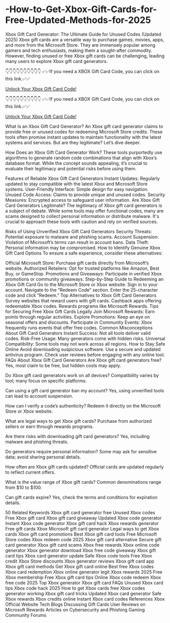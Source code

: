 # -How-to-Get-Xbox-Gift-Cards-for-Free-Updated-Methods-for-2025
Xbox Gift Card Generator: The Ultimate Guide for Unused Codes (Updated 2025)
Xbox gift cards are a versatile way to purchase games, movies, apps, and more from the Microsoft Store. They are immensely popular among gamers and tech enthusiasts, making them a sought-after commodity. However, finding unused or free Xbox gift cards can be challenging, leading many users to explore Xbox gift card generators.

👇👇👇👇👇👇👇👇👇👇
✅✅If you need a XBOX Gift Card Code, you can click on this link.✅✅

[Unlock Your Xbox Gift Card Code!](https://www.aeroned.com/getmedia/dc0efdac-0d06-4720-b9a8-24b75b714858/allgiftcardsrubel.html.aspx)

👇👇👇👇👇👇👇👇👇👇
✅✅If you need a XBOX Gift Card Code, you can click on this link.✅✅

[Unlock Your Xbox Gift Card Code!](https://www.aeroned.com/getmedia/dc0efdac-0d06-4720-b9a8-24b75b714858/allgiftcardsrubel.html.aspx)

What Is an Xbox Gift Card Generator?
An Xbox gift card generator claims to provide free or unused codes for redeeming Microsoft Store credits. These tools often promise instant updates to maintain functionality with the latest systems and services. But are they legitimate? Let’s dive deeper.

How Does an Xbox Gift Card Generator Work?
These tools purportedly use algorithms to generate random code combinations that align with Xbox’s database format. While the concept sounds appealing, it’s crucial to evaluate their legitimacy and potential risks before using them.

Features of Reliable Xbox Gift Card Generators
Instant Updates: Regularly updated to stay compatible with the latest Xbox and Microsoft Store systems.
User-Friendly Interface: Simple design for easy navigation.
Unused Code Access: Claims to provide unique and unused codes.
Security Measures: Encrypted access to safeguard user information.
Are Xbox Gift Card Generators Legitimate?
The legitimacy of Xbox gift card generators is a subject of debate. While some tools may offer functional codes, many are scams designed to collect personal information or distribute malware. It's crucial to approach these tools with caution and rely on verified sources.

Risks of Using Unverified Xbox Gift Card Generators
Security Threats: Potential exposure to malware and phishing scams.
Account Suspension: Violation of Microsoft’s terms can result in account bans.
Data Theft: Personal information may be compromised.
How to Identify Genuine Xbox Gift Card Options
To ensure a safe experience, consider these alternatives:

Official Microsoft Store: Purchase gift cards directly from Microsoft’s website.
Authorized Retailers: Opt for trusted platforms like Amazon, Best Buy, or GameStop.
Promotions and Giveaways: Participate in verified Xbox promotions or community giveaways.
Step-by-Step Guide to Redeeming an Xbox Gift Card
Go to the Microsoft Store or Xbox website.
Sign in to your account.
Navigate to the “Redeem Code” section.
Enter the 25-character code and click “Redeem.”
Top Alternatives to Xbox Gift Card Generators
Survey websites that reward users with gift cards.
Cashback apps offering redeemable Xbox codes.
Rewards programs like Microsoft Rewards.
Tips for Securing Free Xbox Gift Cards Legally
Join Microsoft Rewards: Earn points through regular activities.
Explore Promotions: Keep an eye on seasonal offers and discounts.
Participate in Community Events: Xbox frequently runs events that offer free codes.
Common Misconceptions About Gift Card Generators
Instant Success: Not all tools deliver valid codes.
Risk-Free Usage: Many generators come with hidden risks.
Universal Compatibility: Some tools may not work across all regions.
How to Stay Safe Online
Avoid downloading suspicious software.
Use a secure and updated antivirus program.
Check user reviews before engaging with any online tool.
FAQs About Xbox Gift Card Generators
Are Xbox gift card generators free? Yes, most claim to be free, but hidden costs may apply.

Do Xbox gift card generators work on all devices? Compatibility varies by tool; many focus on specific platforms.

Can using a gift card generator ban my account? Yes, using unverified tools can lead to account suspension.

How can I verify a code’s authenticity? Redeem it directly on the Microsoft Store or Xbox website.

What are legal ways to get Xbox gift cards? Purchase from authorized sellers or earn through rewards programs.

Are there risks with downloading gift card generators? Yes, including malware and phishing threats.

Do generators require personal information? Some may ask for sensitive data; avoid sharing personal details.

How often are Xbox gift cards updated? Official cards are updated regularly to reflect current offers.

What is the value range of Xbox gift cards? Common denominations range from $10 to $100.

Can gift cards expire? Yes, check the terms and conditions for expiration details.

50 Related Keywords
Xbox gift card generator free
Unused Xbox codes
Free Xbox gift card
Xbox gift card giveaway
Updated Xbox code generator
Instant Xbox code generator
Xbox gift card hack
Xbox rewards generator
Free gift cards Xbox
Microsoft gift card generator
Legal ways to get Xbox cards
Xbox gift card promotions
Best Xbox gift card tools
Free Microsoft Store codes
Xbox redeem code 2025
Xbox gift card alternative
Secure gift card generator
Xbox gift card scams
Xbox free rewards
Xbox online code generator
Xbox generator download
Xbox free code giveaway
Xbox gift card tips
Xbox card generator update
Safe Xbox code tools
Free Xbox credit
Xbox Store discounts
Xbox generator reviews
Xbox gift card app
Xbox gift card methods
Get Xbox gift card online
Best free Xbox codes
Xbox card redemption
Xbox online generator legit
Xbox rewards 2025
Free Xbox membership
Free Xbox gift card tips
Online Xbox code redeem
Xbox free code 2025
Top Xbox generator
Xbox gift card FAQs
Unused Xbox card tips
Xbox code hack 2025
How to get Xbox cards free
Xbox codes generator working
Xbox gift card tricks
Updated Xbox card generator
Safe Xbox rewards
Xbox credits online
Instant Xbox card codes
References
Xbox Official Website
Tech Blogs Discussing Gift Cards
User Reviews on Microsoft Rewards
Articles on Cybersecurity and Phishing
Gaming Community Forums
